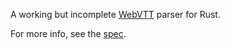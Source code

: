 A working but incomplete [WebVTT](https://en.wikipedia.org/wiki/WebVTT) parser for Rust.

For more info, see the [spec](https://w3c.github.io/webvtt/).